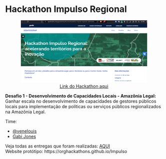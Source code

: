 # Hackathon Impulso Regional

<p align="center">
<img src="hackathon.png" alt="imagem do site" width="80%"></br>
  <a target="_blank" href="https://appdesafios.enap.gov.br/desafio/view/hackathon-impulso-regional:-acelerando-territorios-para-a-inovacao" >Link do Hackathon aqui</a>
</p>
<p>
<b>Desafio 1 - Desenvolvimento de Capacidades Locais - Amazônia Legal:</b> Ganhar escala no desenvolvimento de capacidades de gestores públicos locais para implementação de políticas ou serviços públicos regionalizados na Amazônia Legal. </p>
Time: 
<ul>
  <li><a href="https://github.com/venelouis">@venelouis<a/></li>
  <li><a href="https://github.com/Gabi-7020">Gabi Jones</a></li>
</ul>
Veja todas as entregas que foram realizadas: <a href="/entregas/"><buttom type="button">AQUI</button></a> <br>
Website protótipo: https://orghackathons.github.io/Impulso
